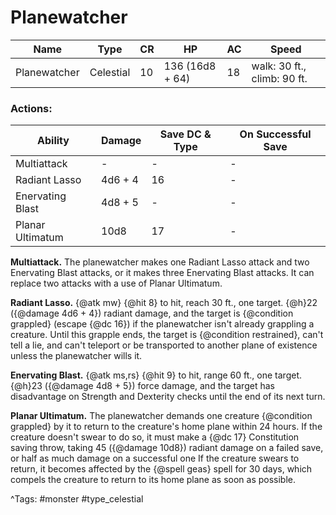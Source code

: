 # Planewatcher

| Name | Type | CR | HP | AC | Speed |
|------|------|----|----|----|-------|
| Planewatcher | Celestial | 10 | 136 (16d8 + 64) | 18 | walk: 30 ft., climb: 90 ft. |

### Actions:

| Ability | Damage | Save DC & Type | On Successful Save |
|---------|--------|----------------|--------------------|
| Multiattack | - | - | - |
| Radiant Lasso | 4d6 + 4 | 16 | - |
| Enervating Blast | 4d8 + 5 | - | - |
| Planar Ultimatum | 10d8 | 17 | - |


**Multiattack.** The planewatcher makes one Radiant Lasso attack and two Enervating Blast attacks, or it makes three Enervating Blast attacks. It can replace two attacks with a use of Planar Ultimatum.

**Radiant Lasso.** {@atk mw} {@hit 8} to hit, reach 30 ft., one target. {@h}22 ({@damage 4d6 + 4}) radiant damage, and the target is {@condition grappled} (escape {@dc 16}) if the planewatcher isn't already grappling a creature. Until this grapple ends, the target is {@condition restrained}, can't tell a lie, and can't teleport or be transported to another plane of existence unless the planewatcher wills it.

**Enervating Blast.** {@atk ms,rs} {@hit 9} to hit, range 60 ft., one target. {@h}23 ({@damage 4d8 + 5}) force damage, and the target has disadvantage on Strength and Dexterity checks until the end of its next turn.

**Planar Ultimatum.** The planewatcher demands one creature {@condition grappled} by it to return to the creature's home plane within 24 hours. If the creature doesn't swear to do so, it must make a {@dc 17} Constitution saving throw, taking 45 ({@damage 10d8}) radiant damage on a failed save, or half as much damage on a successful one If the creature swears to return, it becomes affected by the {@spell geas} spell for 30 days, which compels the creature to return to its home plane as soon as possible.

^Tags: #monster #type_celestial
